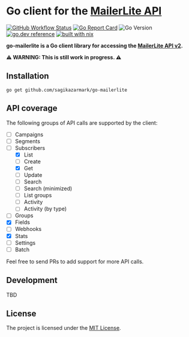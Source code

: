 # Go client for the [MailerLite API](https://developers.mailerlite.com)

[![GitHub Workflow Status](https://img.shields.io/github/workflow/status/sagikazarmark/go-mailerlite/CI?style=flat-square)](https://github.com/sagikazarmark/go-mailerlite/actions?query=workflow%3ACI)
[![Go Report Card](https://goreportcard.com/badge/github.com/sagikazarmark/go-mailerlite?style=flat-square)](https://goreportcard.com/report/github.com/sagikazarmark/go-mailerlite)
![Go Version](https://img.shields.io/badge/go%20version-%3E=1.18-61CFDD.svg?style=flat-square)
[![go.dev reference](https://img.shields.io/badge/go.dev-reference-007d9c?logo=go&logoColor=white&style=flat-square)](https://pkg.go.dev/mod/github.com/sagikazarmark/go-mailerlite)
[![built with nix](https://img.shields.io/badge/builtwith-nix-7d81f7?style=flat-square)](https://builtwithnix.org)

**go-mailerlite is a Go client library for accessing the [MailerLite API v2](https://developers.mailerlite.com).**

**⚠️ WARNING: This is still work in progress. ⚠️**


## Installation

```shell
go get github.com/sagikazarmark/go-mailerlite
```


## API coverage

The following groups of API calls are supported by the client:

- [ ] Campaigns
- [ ] Segments
- [ ] Subscribers
  - [x] List
  - [ ] Create
  - [x] Get
  - [ ] Update
  - [ ] Search
  - [ ] Search (minimized)
  - [ ] List groups
  - [ ] Activity
  - [ ] Activity (by type)
- [ ] Groups
- [x] Fields
- [ ] Webhooks
- [x] Stats
- [ ] Settings
- [ ] Batch

Feel free to send PRs to add support for more API calls.


## Development

TBD


## License

The project is licensed under the [MIT License](LICENSE).
